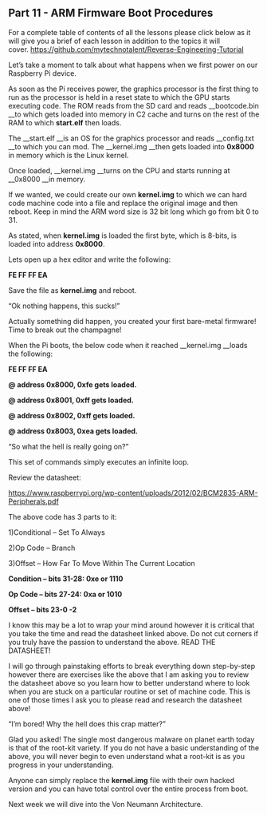 ## Part 11 - ARM Firmware Boot Procedures

For a complete table of contents of all the lessons please click below as it will give you a brief of each lesson in addition to the topics it will cover.&nbsp;https://github.com/mytechnotalent/Reverse-Engineering-Tutorial

Let’s take a moment to talk about what happens when we first power on our Raspberry Pi device.

As soon as the Pi receives power, the graphics processor is the first thing to run as the processor is held in a reset state to which the GPU starts executing code. The ROM reads from the SD card and reads __bootcode.bin __to which gets loaded into memory in C2 cache and turns on the rest of the RAM to which __start.elf__ then loads.

The __start.elf __is an OS for the graphics processor and reads __config.txt __to which you can mod. The __kernel.img __then gets loaded into __0x8000__ in memory which is the Linux kernel.

Once loaded, __kernel.img __turns on the CPU and starts running at __0x8000 __in memory.

If we wanted, we could create our own __kernel.img__ to which we can hard code machine code into a file and replace the original image and then reboot. Keep in mind the ARM word size is 32 bit long which go from bit 0 to 31.

As stated, when __kernel.img__ is loaded the first byte, which is 8-bits, is loaded into address __0x8000__.

Lets open up a hex editor and write the following:

__FE FF FF EA__

Save the file as __kernel.img__ and reboot.

“Ok nothing happens, this sucks!”

Actually something did happen, you created your first bare-metal firmware! Time to break out the champagne!

When the Pi boots, the below code when it reached __kernel.img __loads the following:

__FE FF FF EA__

__@ address 0x8000, 0xfe gets loaded.__

__@ address 0x8001, 0xff gets loaded.__

__@ address 0x8002, 0xff gets loaded.__

__@ address 0x8003, 0xea gets loaded.__

“So what the hell is really going on?”

This set of commands simply executes an infinite loop.

Review the datasheet:

<a href="https://www.raspberrypi.org/wp-content/uploads/2012/02/BCM2835-ARM-Peripherals.pdf" rel="nofollow noopener" target="_blank">https://www.raspberrypi.org/wp-content/uploads/2012/02/BCM2835-ARM-Peripherals.pdf</a>

The above code has 3 parts to it:

1)Conditional – Set To Always

2)Op Code – Branch

3)Offset – How Far To Move Within The Current Location

__Condition – bits 31-28: 0xe or 1110__

__Op Code – bits 27-24: 0xa or 1010__

__Offset – bits 23-0 -2__

I know this may be a lot to wrap your mind around however it is critical that you take the time and read the datasheet linked above. Do not cut corners if you truly have the passion to understand the above. READ THE DATASHEET!

I will go through painstaking efforts to break everything down step-by-step however there are exercises like the above that I am asking you to review the datasheet above so you learn how to better understand where to look when you are stuck on a particular routine or set of machine code. This is one of those times I ask you to please read and research the datasheet above!

“I’m bored! Why the hell does this crap matter?”

Glad you asked! The single most dangerous malware on planet earth today is that of the root-kit variety. If you do not have a basic understanding of the above, you will never begin to even understand what a root-kit is as you progress in your understanding.

Anyone can simply replace the __kernel.img__ file with their own hacked version and you can have total control over the entire process from boot.

Next week we will dive into the Von Neumann Architecture.